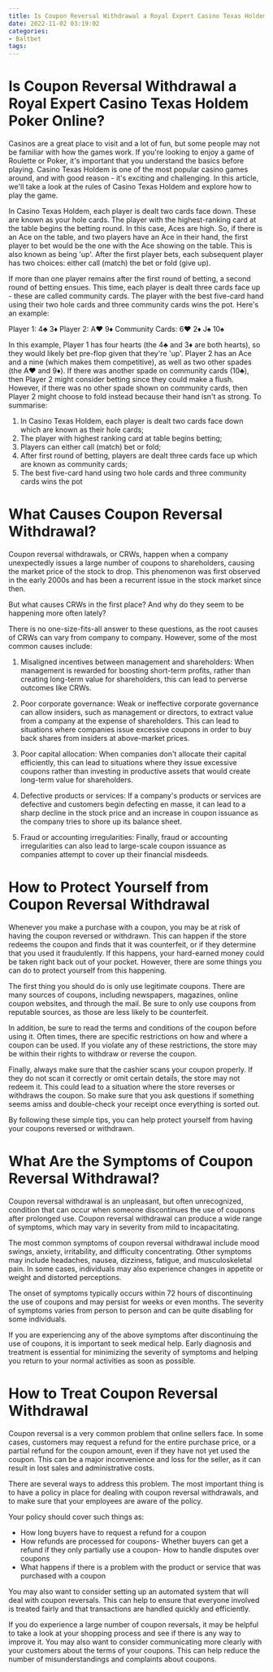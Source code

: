 ```yaml
---
title: Is Coupon Reversal Withdrawal a Royal Expert Casino Texas Holdem Poker Online
date: 2022-11-02 03:19:02
categories:
- Baltbet
tags:
---
```



#  Is Coupon Reversal Withdrawal a Royal Expert Casino Texas Holdem Poker Online?

Casinos are a great place to visit and a lot of fun, but some people may not be familiar with how the games work. If you're looking to enjoy a game of Roulette or Poker, it's important that you understand the basics before playing. Casino Texas Holdem is one of the most popular casino games around, and with good reason - it's exciting and challenging. In this article, we'll take a look at the rules of Casino Texas Holdem and explore how to play the game.

In Casino Texas Holdem, each player is dealt two cards face down. These are known as your hole cards. The player with the highest-ranking card at the table begins the betting round. In this case, Aces are high. So, if there is an Ace on the table, and two players have an Ace in their hand, the first player to bet would be the one with the Ace showing on the table. This is also known as being 'up'. After the first player bets, each subsequent player has two choices: either call (match) the bet or fold (give up).

If more than one player remains after the first round of betting, a second round of betting ensues. This time, each player is dealt three cards face up - these are called community cards. The player with the best five-card hand using their two hole cards and three community cards wins the pot. Here's an example:

Player 1: 4♣ 3♦
Player 2: A♥ 9♦
Community Cards: 6♥ 2♦ J♠ 10♠

In this example, Player 1 has four hearts (the 4♣ and 3♦ are both hearts), so they would likely bet pre-flop given that they're 'up'. Player 2 has an Ace and a nine (which makes them competitive), as well as two other spades (the A♥ and 9♦). If there was another spade on community cards (10♣), then Player 2 might consider betting since they could make a flush. However, if there was no other spade shown on community cards, then Player 2 might choose to fold instead because their hand isn't as strong. To summarise:
1) In Casino Texas Holdem, each player is dealt two cards face down which are known as their hole cards; 
2) The player with highest ranking card at table begins betting; 
3) Players can either call (match) bet or fold; 
4) After first round of betting, players are dealt three cards face up which are known as community cards; 
5) The best five-card hand using two hole cards and three community cards wins the pot

#  What Causes Coupon Reversal Withdrawal?

Coupon reversal withdrawals, or CRWs, happen when a company unexpectedly issues a large number of coupons to shareholders, causing the market price of the stock to drop. This phenomenon was first observed in the early 2000s and has been a recurrent issue in the stock market since then.

But what causes CRWs in the first place? And why do they seem to be happening more often lately?

There is no one-size-fits-all answer to these questions, as the root causes of CRWs can vary from company to company. However, some of the most common causes include:

1. Misaligned incentives between management and shareholders: When management is rewarded for boosting short-term profits, rather than creating long-term value for shareholders, this can lead to perverse outcomes like CRWs.

2. Poor corporate governance: Weak or ineffective corporate governance can allow insiders, such as management or directors, to extract value from a company at the expense of shareholders. This can lead to situations where companies issue excessive coupons in order to buy back shares from insiders at above-market prices.

3. Poor capital allocation: When companies don't allocate their capital efficiently, this can lead to situations where they issue excessive coupons rather than investing in productive assets that would create long-term value for shareholders.

4. Defective products or services: If a company's products or services are defective and customers begin defecting en masse, it can lead to a sharp decline in the stock price and an increase in coupon issuance as the company tries to shore up its balance sheet.

5. Fraud or accounting irregularities: Finally, fraud or accounting irregularities can also lead to large-scale coupon issuance as companies attempt to cover up their financial misdeeds.

#  How to Protect Yourself from Coupon Reversal Withdrawal 

Whenever you make a purchase with a coupon, you may be at risk of having the coupon reversed or withdrawn. This can happen if the store redeems the coupon and finds that it was counterfeit, or if they determine that you used it fraudulently. If this happens, your hard-earned money could be taken right back out of your pocket. However, there are some things you can do to protect yourself from this happening.

The first thing you should do is only use legitimate coupons. There are many sources of coupons, including newspapers, magazines, online coupon websites, and through the mail. Be sure to only use coupons from reputable sources, as those are less likely to be counterfeit.

In addition, be sure to read the terms and conditions of the coupon before using it. Often times, there are specific restrictions on how and where a coupon can be used. If you violate any of these restrictions, the store may be within their rights to withdraw or reverse the coupon.

Finally, always make sure that the cashier scans your coupon properly. If they do not scan it correctly or omit certain details, the store may not redeem it. This could lead to a situation where the store reverses or withdraws the coupon. So make sure that you ask questions if something seems amiss and double-check your receipt once everything is sorted out.

By following these simple tips, you can help protect yourself from having your coupons reversed or withdrawn.

#  What Are the Symptoms of Coupon Reversal Withdrawal?

Coupon reversal withdrawal is an unpleasant, but often unrecognized, condition that can occur when someone discontinues the use of coupons after prolonged use. Coupon reversal withdrawal can produce a wide range of symptoms, which may vary in severity from mild to incapacitating.

The most common symptoms of coupon reversal withdrawal include mood swings, anxiety, irritability, and difficulty concentrating. Other symptoms may include headaches, nausea, dizziness, fatigue, and musculoskeletal pain. In some cases, individuals may also experience changes in appetite or weight and distorted perceptions.

The onset of symptoms typically occurs within 72 hours of discontinuing the use of coupons and may persist for weeks or even months. The severity of symptoms varies from person to person and can be quite disabling for some individuals.

If you are experiencing any of the above symptoms after discontinuing the use of coupons, it is important to seek medical help. Early diagnosis and treatment is essential for minimizing the severity of symptoms and helping you return to your normal activities as soon as possible.

#  How to Treat Coupon Reversal Withdrawal

Coupon reversal is a very common problem that online sellers face. In some cases, customers may request a refund for the entire purchase price, or a partial refund for the coupon amount, even if they have not yet used the coupon. This can be a major inconvenience and loss for the seller, as it can result in lost sales and administrative costs.

There are several ways to address this problem. The most important thing is to have a policy in place for dealing with coupon reversal withdrawals, and to make sure that your employees are aware of the policy.

Your policy should cover such things as:

- How long buyers have to request a refund for a coupon
- How refunds are processed for coupons- Whether buyers can get a refund if they only partially use a coupon- How to handle disputes over coupons
- What happens if there is a problem with the product or service that was purchased with a coupon

You may also want to consider setting up an automated system that will deal with coupon reversals. This can help to ensure that everyone involved is treated fairly and that transactions are handled quickly and efficiently.

If you do experience a large number of coupon reversals, it may be helpful to take a look at your shopping process and see if there is any way to improve it. You may also want to consider communicating more clearly with your customers about the terms of your coupons. This can help reduce the number of misunderstandings and complaints about coupons.